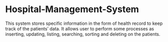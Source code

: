 # Hospital-Management-System
This system stores specific	information	in the	form of health	record to keep track	of	the	patients’ data. It allows user to perform some processes as inserting, updating, listing, searching, sorting and deleting on the patients.
